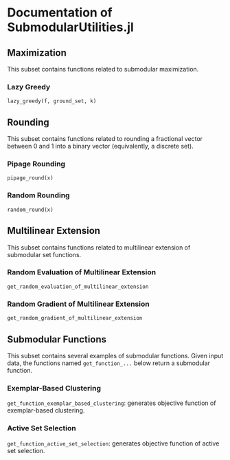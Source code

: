 # Documentation of SubmodularUtilities.jl

## Maximization

This subset contains functions related to submodular maximization.

### Lazy Greedy
```@docs
lazy_greedy(f, ground_set, k)
```

## Rounding

This subset contains functions related to rounding a fractional vector between 0 and 1 into a binary vector (equivalently, a discrete set).

### Pipage Rounding

```@docs
pipage_round(x)
```

### Random Rounding

```@docs
random_round(x)
```


## Multilinear Extension

This subset contains functions related to multilinear extension of submodular set functions.

### Random Evaluation of Multilinear Extension
```@docs
get_random_evaluation_of_multilinear_extension
```

### Random Gradient of Multilinear Extension
```@docs
get_random_gradient_of_multilinear_extension
```

## Submodular Functions

This subset contains several examples of submodular functions. Given input data, the functions named `get_function_...` below return a submodular function. 

### Exemplar-Based Clustering
 `get_function_exemplar_based_clustering`: generates objective function of exemplar-based clustering.

### Active Set Selection
`get_function_active_set_selection`: generates objective function of active set selection.